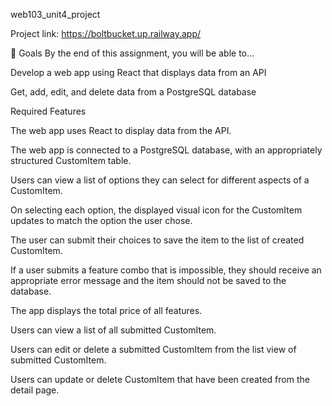 web103_unit4_project

Project link: https://boltbucket.up.railway.app/

🎯 Goals
By the end of this assignment, you will be able to...

Develop a web app using React that displays data from an API 

Get, add, edit, and delete data from a PostgreSQL database

Required Features

The web app uses React to display data from the API.

The web app is connected to a PostgreSQL database, with an appropriately structured CustomItem table.

Users can view a list of options they can select for different aspects of a CustomItem.

On selecting each option, the displayed visual icon for the CustomItem updates to match the option the user chose.

The user can submit their choices to save the item to the list of created CustomItem.

If a user submits a feature combo that is impossible, they should receive an appropriate error message and the item should not be saved to the database.

The app displays the total price of all features.

Users can view a list of all submitted CustomItem.

Users can edit or delete a submitted CustomItem from the list view of submitted CustomItem.

Users can update or delete CustomItem that have been created from the detail page.
